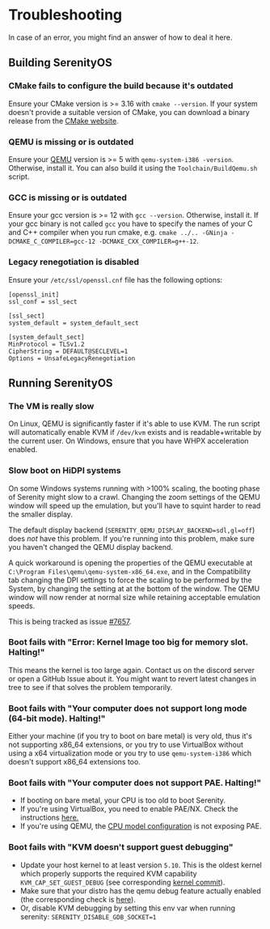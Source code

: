 # Troubleshooting

In case of an error, you might find an answer of how to deal it here.

## Building SerenityOS

### CMake fails to configure the build because it's outdated

Ensure your CMake version is >= 3.16 with `cmake --version`. If your system doesn't provide a suitable
version of CMake, you can download a binary release from the [CMake website](https://cmake.org/download).

### QEMU is missing or is outdated

Ensure your [QEMU](https://www.qemu.org/) version is >= 5 with `qemu-system-i386 -version`. Otherwise,
install it. You can also build it using the `Toolchain/BuildQemu.sh` script.

### GCC is missing or is outdated

Ensure your gcc version is >= 12 with `gcc --version`. Otherwise, install it. If your gcc binary is not
called `gcc` you have to specify the names of your C and C++ compiler when you run cmake, e.g.
`cmake ../.. -GNinja -DCMAKE_C_COMPILER=gcc-12 -DCMAKE_CXX_COMPILER=g++-12`.

### Legacy renegotiation is disabled

Ensure your `/etc/ssl/openssl.cnf` file has the following options:

```console
[openssl_init]
ssl_conf = ssl_sect

[ssl_sect]
system_default = system_default_sect

[system_default_sect]
MinProtocol = TLSv1.2
CipherString = DEFAULT@SECLEVEL=1
Options = UnsafeLegacyRenegotiation
```

## Running SerenityOS

### The VM is really slow

On Linux, QEMU is significantly faster if it's able to use KVM. The run script will automatically enable KVM
if `/dev/kvm` exists and is readable+writable by the current user. On Windows, ensure that you have
WHPX acceleration enabled.

### Slow boot on HiDPI systems

On some Windows systems running with >100% scaling, the booting phase of Serenity might slow to a crawl. Changing the
zoom settings of the QEMU window will speed up the emulation, but you'll have to squint harder to read the smaller display.

The default display backend (`SERENITY_QEMU_DISPLAY_BACKEND=sdl,gl=off`) does _not_ have this problem. If you're
running into this problem, make sure you haven't changed the QEMU display backend.

A quick workaround is opening the properties of the QEMU executable at `C:\Program Files\qemu\qemu-system-x86_64.exe`, and
in the Compatibility tab changing the DPI settings to force the scaling to be performed by the System, by changing the
setting at at the bottom of the window. The QEMU window will now render at normal size while retaining acceptable emulation speeds.

This is being tracked as issue [#7657](https://github.com/SerenityOS/serenity/issues/7657).

### Boot fails with "Error: Kernel Image too big for memory slot. Halting!"

This means the kernel is too large again. Contact us on the discord server or open a GitHub Issue about it.
You might want to revert latest changes in tree to see if that solves the problem temporarily.

### Boot fails with "Your computer does not support long mode (64-bit mode). Halting!"

Either your machine (if you try to boot on bare metal) is very old, thus it's not supporting x86_64
extensions, or you try to use VirtualBox without using a x64 virtualization mode or you try to use
`qemu-system-i386` which doesn't support x86_64 extensions too.

### Boot fails with "Your computer does not support PAE. Halting!"

- If booting on bare metal, your CPU is too old to boot Serenity.
- If you're using VirtualBox, you need to enable PAE/NX. Check the instructions [here.](VirtualBox.md)
- If you're using QEMU, the [CPU model configuration](https://qemu-project.gitlab.io/qemu/system/qemu-cpu-models.html) is not exposing PAE.

### Boot fails with "KVM doesn't support guest debugging"
- Update your host kernel to at least version `5.10`. This is the oldest kernel which properly supports the required KVM capability `KVM_CAP_SET_GUEST_DEBUG` (see corresponding [kernel commit](https://github.com/torvalds/linux/commit/b9b2782cd5)).
- Make sure that your distro has the qemu debug feature actually enabled (the corresponding check is [here](https://gitlab.com/qemu-project/qemu/-/blob/222059a0fccf4af3be776fe35a5ea2d6a68f9a0b/accel/kvm/kvm-all.c#L2540)). 
- Or, disable KVM debugging by setting this env var when running serenity: `SERENITY_DISABLE_GDB_SOCKET=1`
